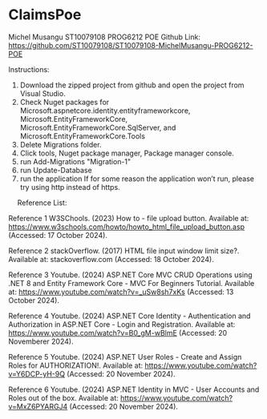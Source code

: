 # ClaimsPoe
Michel Musangu
ST10079108
PROG6212 POE 
Github Link: https://github.com/ST10079108/ST10079108-MichelMusangu-PROG6212-POE


Instructions:

1. Download the zipped project from github and open the project from Visual Studio.
2. Check Nuget packages for Microsoft.aspnetcore.identity.entityframeworkcore, Microsoft.EntityFrameworkCore, Microsoft.EntityFrameworkCore.SqlServer, and Microsoft.EntityFrameworkCore.Tools
3. Delete Migrations folder.
4. Click tools, Nuget package manager, Package manager console.
5. run Add-Migrations "Migration-1"
6. run Update-Database
10. run the application
If for some reason the application won’t run, please try using http instead of https.

 
Reference List:

Reference 1
W3SChools. (2023) How to - file upload button. Available at: https://www.w3schools.com/howto/howto_html_file_upload_button.asp (Accessed: 17 October 2024).

Reference 2
stackOverflow. (2017) HTML file input window limit size?. Available at: stackoverflow.com (Accessed: 18 October 2024).

Reference 3
Youtube. (2024) ASP.NET Core MVC CRUD Operations using .NET 8 and Entity Framework Core - MVC For Beginners Tutorial. Available at: https://www.youtube.com/watch?v=_uSw8sh7xKs (Accessed: 13 October 2024).

Reference 4
Youtube. (2024) ASP.NET Core Identity - Authentication and Authorization in ASP.NET Core - Login and Registration. Available at: https://www.youtube.com/watch?v=B0_gM-wBlmE (Accessed: 20 Novemberer 2024).

Reference 5
Youtube. (2024) ASP.NET User Roles - Create and Assign Roles for AUTHORIZATION!. Available at: https://www.youtube.com/watch?v=Y6DCP-yH-9Q (Accessed: 20 November 2024).

Reference 6
Youtube. (2024) ASP.NET Identity in MVC - User Accounts and Roles out of the box. Available at: https://www.youtube.com/watch?v=MxZ6PYARGJ4 (Accessed: 20 November 2024).



